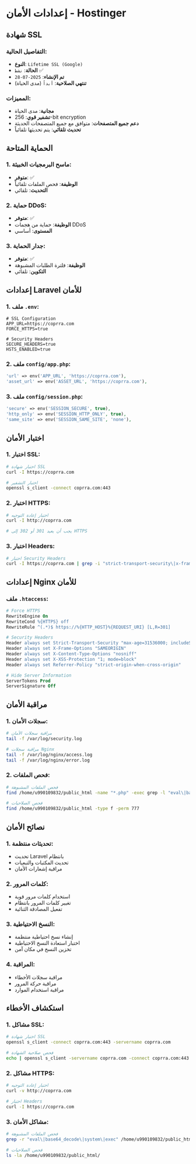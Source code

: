 # إعدادات الأمان - Hostinger

## شهادة SSL

### التفاصيل الحالية:
- **النوع**: `Lifetime SSL (Google)`
- **الحالة**: `نشط` ✅
- **تم الإنشاء**: `2025-07-28`
- **تنتهي الصلاحية**: `أبداً` (مدى الحياة)

### المميزات:
- **مجانية**: مدى الحياة
- **تشفير قوي**: 256-bit encryption
- **دعم جميع المتصفحات**: متوافق مع جميع المتصفحات الحديثة
- **تحديث تلقائي**: يتم تحديثها تلقائياً

## الحماية المتاحة

### 1. ماسح البرمجيات الخبيثة:
- **متوفر**: ✅
- **الوظيفة**: فحص الملفات تلقائياً
- **التحديث**: تلقائي

### 2. حماية DDoS:
- **متوفر**: ✅
- **الوظيفة**: حماية من هجمات DDoS
- **المستوى**: أساسي

### 3. جدار الحماية:
- **متوفر**: ✅
- **الوظيفة**: فلترة الطلبات المشبوهة
- **التكوين**: تلقائي

## إعدادات Laravel للأمان

### 1. ملف `.env`:
```env
# SSL Configuration
APP_URL=https://coprra.com
FORCE_HTTPS=true

# Security Headers
SECURE_HEADERS=true
HSTS_ENABLED=true
```

### 2. ملف `config/app.php`:
```php
'url' => env('APP_URL', 'https://coprra.com'),
'asset_url' => env('ASSET_URL', 'https://coprra.com'),
```

### 3. ملف `config/session.php`:
```php
'secure' => env('SESSION_SECURE', true),
'http_only' => env('SESSION_HTTP_ONLY', true),
'same_site' => env('SESSION_SAME_SITE', 'none'),
```

## اختبار الأمان

### 1. اختبار SSL:
```bash
# اختبار شهادة SSL
curl -I https://coprra.com

# اختبار التشفير
openssl s_client -connect coprra.com:443
```

### 2. اختبار HTTPS:
```bash
# اختبار إعادة التوجيه
curl -I http://coprra.com

# يجب أن يعيد 301 أو 302 إلى HTTPS
```

### 3. اختبار Headers:
```bash
# اختبار Security Headers
curl -I https://coprra.com | grep -i "strict-transport-security\|x-frame-options\|x-content-type-options"
```

## إعدادات Nginx للأمان

### ملف `.htaccess`:
```apache
# Force HTTPS
RewriteEngine On
RewriteCond %{HTTPS} off
RewriteRule ^(.*)$ https://%{HTTP_HOST}%{REQUEST_URI} [L,R=301]

# Security Headers
Header always set Strict-Transport-Security "max-age=31536000; includeSubDomains"
Header always set X-Frame-Options "SAMEORIGIN"
Header always set X-Content-Type-Options "nosniff"
Header always set X-XSS-Protection "1; mode=block"
Header always set Referrer-Policy "strict-origin-when-cross-origin"

# Hide Server Information
ServerTokens Prod
ServerSignature Off
```

## مراقبة الأمان

### 1. سجلات الأمان:
```bash
# مراقبة سجلات الأمان
tail -f /var/log/security.log

# مراقبة سجلات Nginx
tail -f /var/log/nginx/access.log
tail -f /var/log/nginx/error.log
```

### 2. فحص الملفات:
```bash
# فحص الملفات المشبوهة
find /home/u990109832/public_html -name "*.php" -exec grep -l "eval\|base64_decode\|system\|exec" {} \;

# فحص الصلاحيات
find /home/u990109832/public_html -type f -perm 777
```

## نصائح الأمان

### 1. تحديثات منتظمة:
- تحديث Laravel بانتظام
- تحديث المكتبات والتبعيات
- مراقبة إشعارات الأمان

### 2. كلمات المرور:
- استخدام كلمات مرور قوية
- تغيير كلمات المرور بانتظام
- تفعيل المصادقة الثنائية

### 3. النسخ الاحتياطية:
- إنشاء نسخ احتياطية منتظمة
- اختبار استعادة النسخ الاحتياطية
- تخزين النسخ في مكان آمن

### 4. المراقبة:
- مراقبة سجلات الأخطاء
- مراقبة حركة المرور
- مراقبة استخدام الموارد

## استكشاف الأخطاء

### 1. مشاكل SSL:
```bash
# اختبار شهادة SSL
openssl s_client -connect coprra.com:443 -servername coprra.com

# فحص صلاحية الشهادة
echo | openssl s_client -servername coprra.com -connect coprra.com:443 2>/dev/null | openssl x509 -noout -dates
```

### 2. مشاكل HTTPS:
```bash
# اختبار إعادة التوجيه
curl -v http://coprra.com

# اختبار Headers
curl -I https://coprra.com
```

### 3. مشاكل الأمان:
```bash
# فحص الملفات المشبوهة
grep -r "eval\|base64_decode\|system\|exec" /home/u990109832/public_html/

# فحص الصلاحيات
ls -la /home/u990109832/public_html/
```
